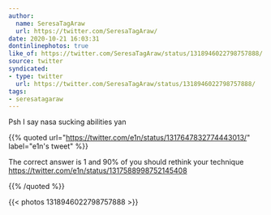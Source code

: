 ```yaml
---
author:
  name: SeresaTagAraw
  url: https://twitter.com/SeresaTagAraw/
date: 2020-10-21 16:03:31
dontinlinephotos: true
like_of: https://twitter.com/SeresaTagAraw/status/1318946022798757888/
source: twitter
syndicated:
- type: twitter
  url: https://twitter.com/SeresaTagAraw/status/1318946022798757888/
tags:
- seresatagaraw
---
```


Psh I say nasa sucking abilities yan 

{{% quoted url="https://twitter.com/e1n/status/1317647832774443013/" label="e1n's tweet" %}}

The correct answer is 1 and 90% of you should rethink your technique https://twitter.com/e1n/status/1317588998752145408 

{{% /quoted %}}

{{< photos 1318946022798757888 >}}